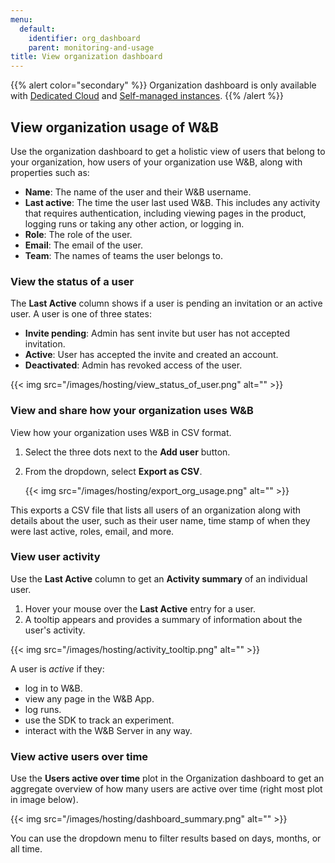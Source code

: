 ```yaml
---
menu:
  default:
    identifier: org_dashboard
    parent: monitoring-and-usage
title: View organization dashboard
---
```


{{% alert color="secondary" %}}
Organization dashboard is only available with [Dedicated Cloud](../hosting-options/dedicated_cloud.md) and [Self-managed instances](../hosting-options/self-managed.md).
{{% /alert %}}


## View organization usage of W&B
Use the organization dashboard to get a holistic view of users that belong to your organization, how users of your organization use W&B, along with properties such as:

* **Name**: The name of the user and their W&B username.
* **Last active**: The time the user last used W&B. This includes any activity that requires authentication, including viewing pages in the product, logging runs or taking any other action, or logging in.
* **Role**: The role of the user. 
* **Email**: The email of the user.
* **Team**: The names of teams the user belongs to.

### View the status of a user
The **Last Active** column shows if a user is pending an invitation or an active user.  A user is one of three states:

* **Invite pending**: Admin has sent invite but user has not accepted invitation. 
* **Active**: User has accepted the invite and created an account.
* **Deactivated**: Admin has revoked access of the user.

{{< img src="/images/hosting/view_status_of_user.png" alt="" >}}

### View and share how your organization uses W&B
View how your organization uses W&B in CSV format.

1. Select the three dots next to the **Add user** button.
2. From the dropdown, select **Export as CSV**.

    {{< img src="/images/hosting/export_org_usage.png" alt="" >}}

This exports a CSV file that lists all users of an organization along with details about the user, such as their user name, time stamp of when they were last active, roles, email, and more.

### View user activity
Use the **Last Active** column to get an **Activity summary** of an individual user. 

1. Hover your mouse over the **Last Active** entry for a user. 
2. A tooltip appears and provides a summary of information about the user's activity.


{{< img src="/images/hosting/activity_tooltip.png" alt="" >}}

A user is _active_ if they:
- log in to W&B.
- view any page in the W&B App.
- log runs.
- use the SDK to track an experiment.
- interact with the W&B Server in any way.

### View active users over time
Use the **Users active over time**  plot in the Organization dashboard to get an aggregate overview of how many users are active over time (right most plot in image below). 

{{< img src="/images/hosting/dashboard_summary.png" alt="" >}}

You can use the dropdown menu to filter results based on days, months, or all time.